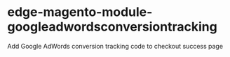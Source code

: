# edge-magento-module-googleadwordsconversiontracking
Add Google AdWords conversion tracking code to checkout success page
